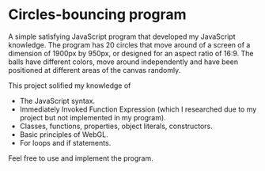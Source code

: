 # Circles-bouncing program
A simple satisfying JavaScript program that developed my JavaScript knowledge.
The program has 20 circles that move around of a screen of a dimension of 1900px by 950px, or designed for an aspect ratio of 16:9.
The balls have different colors, move around independently and have been positioned at different areas of the canvas randomly.

This project solified my knowledge of
* The JavaScript syntax.
* Immediately Invoked Function Expression (which I researched due to my project but not implemented in my program).
* Classes, functions, properties, object literals, constructors.
* Basic principles of WebGL.
* For loops and if statements.

Feel free to use and implement the program.
